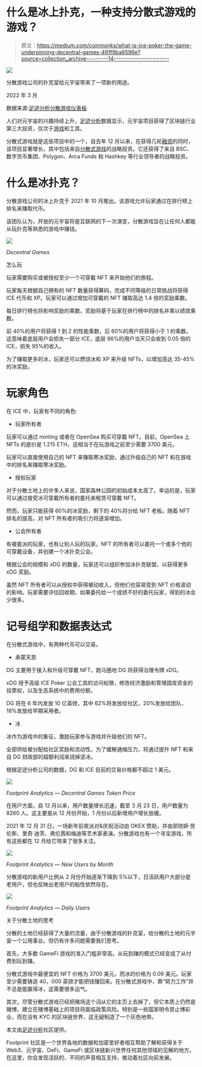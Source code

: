 # 什么是冰上扑克，一种支持分散式游戏的游戏？

> 原文：<https://medium.com/coinmonks/what-is-ice-poker-the-game-underpinning-decentral-games-491f9ba6596e?source=collection_archive---------14----------------------->

![](img/63d84c8dc29b84b0d2fbb26eb022266a.png)

分散游戏公司的扑克室给元宇宙带来了一项新的用途。

2022 年 3 月

数据来源:[足迹分析分散游戏仪表板](https://www.footprint.network/guest/dashboard/address-analysis-of-game-fi-project-decentral-games-fp-e35cd0cd-31ea-4383-9fca-3f2335a39fb4?gamefi_name=decentral-games&channel=ENG-225#secret=580750285A4E321AABDCDA3477550CA6)

人们对元宇宙的兴趣持续上升，[足迹分析](https://www.footprint.network/?channel=ENG-225)数据显示，元宇宙项目获得了区块链行业第三大投资，仅次于[游戏](https://www.footprint.network/guest/dashboard/dashboard-for-game-fi-industry-fp-f7d88ee8-9341-49ae-b497-088bee7ec038?date=past60days&channel=ENG-225#secret=2E95108712AF5CB1949BCFBB804F139C)和工具。

分散式游戏就是这些项目中的一个，自去年 12 月以来，在获得几轮[融资](https://www.footprint.network/guest/dashboard/follow-financing-project-fp-3aff6ad6-7cd3-4bf8-9923-a99ad34682a2?channel=ENG-225#secret=AAE7A5CA5895901858EF02F0D8C90EEC)的同时，该项目显著增长，其中包括来自[分散式游戏](https://www.footprint.network/guest/dashboard/decentraland-dashbosard-fp-4da47c18-2d94-4ae7-a3e0-168680c0d88b?channel=ENG-225#secret=4C46BE494370AA46C2A2C8E6724DAB1C)的战略投资。它还获得了来自 BSC、数字货币集团、Polygon、Arca Funds 和 Hashkey 等行业领导者的战略投资。

# 什么是冰扑克？

分散游戏公司的冰上扑克于 2021 年 10 月推出。该游戏允许玩家通过在排行榜上排名来赚取代币。

该团队认为，开放的元宇宙将是互联网的下一次演变，分散游戏旨在让任何人都能从玩扑克等熟悉的游戏中赚钱。

![](img/aa4b28836255dafcfda8412effa9f3db.png)

*Decentral Games*

怎么玩

玩家需要购买或被授权至少一个可穿戴 NFT 来开始他们的旅程。

玩家每天根据自己拥有的 NFT 数量获得筹码，完成不同等级的日常挑战将获得 ICE 代币和 XP。玩家可以通过增加可穿戴的 NFT 赚取高达 1.4 倍的奖励乘数。

每日排行榜也将影响奖励的乘数，奖励将基于玩家在排行榜中的排名并乘以绩效乘数。

前 40%的用户将获得 1 到 2 的性能乘数，后 60%的用户将获得小于 1 的乘数。这意味着底层用户会损失一部分 ICE，底层 96%的用户当天只会收到 0.05 倍的 ICE，损失 95%的收入。

为了赚取更多的冰，玩家还可以燃烧冰和 XP 来升级 NFTs，以增加高达 35-45%的冰奖励。

# 玩家角色

在 ICE 中，玩家有不同的角色:

*   玩家所有者

玩家可以通过 minting 或者在 OpenSea 购买可穿戴 NFT。目前，OpenSea 上 NFTs 的底价是 1.215 ETH，这相当于在玩游戏之前至少需要 3700 美元。

玩家可以直接使用自己的 NFT 来赚取寒冰奖励，通过升级自己的 NFT 和在游戏中的排名来赚取寒冰奖励。

*   授权玩家

对于分散土地上的许多人来说，国家森林公园的初始成本太高了。幸运的是，玩家可以通过接受冰可穿戴所有者的委托来租赁可穿戴 NFT。

然而，玩家只能获得 60%的冰奖励，剩下的 40%将分给 NFT 老板。随着 NFT 排名的提高，对 NFT 所有者的吸引力将逐渐增加。

*   公会所有者

有被委派的玩家，也有让别人玩的玩家。NFT 的所有者可以委托一个或多个他的可穿戴设备，并创建一个冰扑克公会。

根据公会的规模和 xDG 的数量，玩家还可以组织参加冰扑克联盟，以获得更多 xDG 奖励。

虽然 NFT 所有者可以从授权中获得被动收入，但他们也容易受到 NFT 价格波动的影响。玩家需要评估回收期，如果委托给一个成绩不好的委托玩家，得到的冰会少很多。

# 记号组学和数据表达式

在分散式游戏中，有两种代币可以交易。

*   承蒙天恩

DG 主要用于接入和升级可穿戴 NFT，跑马圈地 DG 将获得治理令牌 xDG。

xDG 授予高级 ICE Poker 公会工具的访问权限，修改经济激励和管理国库资金的投票权，以及生态系统中的费用份额。

DG 将在 6 年内发放 10 亿英镑，其中 62%将发放给社区，20%发放给团队，18%发放给早期采用者。

*   冰

冰作为游戏中的象征，激励玩家参与游戏并升级他们的 NFT。

全部供给被分配给社区奖励和流动性。为了缓解通缩压力，将通过提升 NFT 和来自 DG 财政部的超额利润来烧掉坚冰。

根据足迹分析公司的数据，DG 和 ICE 目前的交易价格都不超过 1 美元。

![](img/dca31717ec969252abfbc05a6ba19921.png)

*Footprint Analytics — Decentral Games Token Price*

在用户方面，自 12 月以来，用户数量增长迅速，截至 3 月 23 日，用户数量为 8260 人。这主要是从 12 月份开始，1 月份以后新增用户增长放缓。

2021 年 12 月 31 日，一场新年前夜派对&庆祝活动由 OKEX 赞助，并由郭晓婷·劳伦斯、里奇·迪茨、弗伦茜和梅迪等艺术家表演。分散游戏也有一个寻宝游戏，所有这些都在 12 月给它带来了很多关注。

![](img/936e9fff21d4285dcfd3711258a4c228.png)

*Footprint Analytics — New Users by Month*

分散游戏的新用户比例从 2 月份开始逐渐下降到 5%以下，日活跃用户大部分是老用户，但也反映出老用户的粘性依然存在。

![](img/e83b99ae3599a56e9545692f1db392ef.png)

*Footprint Analytics — Daily Users*

关于分散土地的思考

分散的土地已经获得了大量的流量，由于分散游戏的扑克室，给分散的土地的元宇宙一个公用事业。但仍有许多问题需要我们思考。

首先，大多数 GameFi 游戏的准入门槛非常高。从玩到赚的模式已经变成了从付费到玩到赚。

分散式游戏中最便宜的 NFT 价格为 3700 美元，而冰的价格为 0.09 美元。玩家至少需要铸造 40，000 英镑才能把钱赚回来。在分散式游戏中，靠“努力工作”并不总是能赢得冰，这需要很多运气。

其次，尽管分散式游戏已经把赌场这个词从它的主页上去掉了，但它本质上仍然是赌博。建立在赌博基础上的项目将面临政策风险。特别是一些国家明令禁止博彩业，而在没有 KYC 的区块链世界，这无疑制造了一个灰色地带。

本文由[足迹分析](https://www.footprint.network/)社区提供。

Footprint 社区是一个世界各地的数据和加密爱好者相互帮助了解和获得关于 Web3、元宇宙、DeFi、GameFi 或区块链新兴世界任何其他领域的见解的地方。在这里，你会发现活跃的、不同的声音相互支持，推动着社区向前发展。
